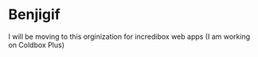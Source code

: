 # Benjigif
I will be moving to this orginization for incredibox web apps (I am working on Coldbox Plus)
